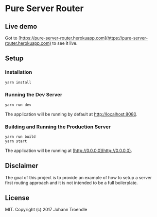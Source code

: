 # Pure Server Router

## Live demo
Got to [https://pure-server-router.herokuapp.com](https://pure-server-router.herokuapp.com) to see it live.

## Setup

### Installation
```bash
yarn install
```

### Running the Dev Server
```bash
yarn run dev
```
The application will be running by default at [http://localhost:8080](http://localhost:8080).

### Building and Running the Production Server
```bash
yarn run build
yarn start
```

The application will be running at [http://0.0.0.0](http://0.0.0.0).

## Disclaimer
The goal of this project is to provide an example of how to setup a server first routing approach and it is not intended to be a full boilerplate.

## License
MIT. Copyright (c) 2017 Johann Troendle
